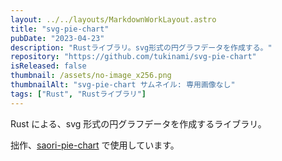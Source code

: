 ```yaml
---
layout: ../../layouts/MarkdownWorkLayout.astro
title: "svg-pie-chart"
pubDate: "2023-04-23"
description: "Rustライブラリ。svg形式の円グラフデータを作成する。"
repository: "https://github.com/tukinami/svg-pie-chart"
isReleased: false
thumbnail: /assets/no-image_x256.png
thumbnailAlt: "svg-pie-chart サムネイル: 専用画像なし"
tags: ["Rust", "Rustライブラリ"]
---
```


Rust による、svg 形式の円グラフデータを作成するライブラリ。

拙作、[saori-pie-chart](/works-posts/post-008_saori-pie-chart/) で使用しています。
